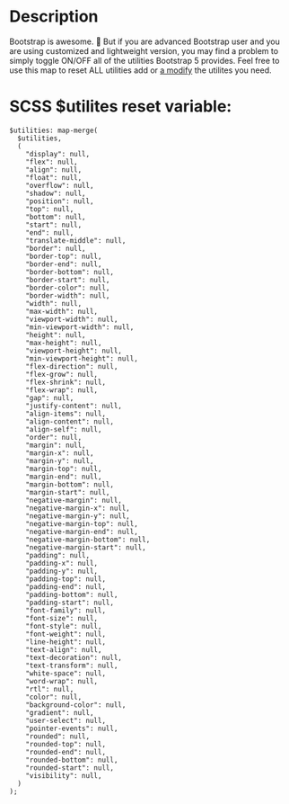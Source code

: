 # Description

Bootstrap is awesome. 💪 But if you are advanced Bootstrap user and you are using customized and lightweight version, you may find a problem to simply  toggle ON/OFF all of the utilities Bootstrap 5 provides. Feel free to use this map to reset ALL utilities add or [a modify](https://getbootstrap.com/docs/5.0/utilities/api/#modify-utilities) the utilites you need. 

# SCSS $utilites reset variable: 

	$utilities: map-merge(
	  $utilities,
	  (
	    "display": null,
	    "flex": null,
	    "align": null,
	    "float": null,
	    "overflow": null,
	    "shadow": null,
	    "position": null,
	    "top": null,
	    "bottom": null,
	    "start": null,
	    "end": null,
	    "translate-middle": null,
	    "border": null,
	    "border-top": null,
	    "border-end": null,
	    "border-bottom": null,
	    "border-start": null,
	    "border-color": null,
	    "border-width": null,
	    "width": null,
	    "max-width": null,
	    "viewport-width": null,
	    "min-viewport-width": null,
	    "height": null,
	    "max-height": null,
	    "viewport-height": null,
	    "min-viewport-height": null,
	    "flex-direction": null,
	    "flex-grow": null,
	    "flex-shrink": null,
	    "flex-wrap": null,
	    "gap": null,
	    "justify-content": null,
	    "align-items": null,
	    "align-content": null,
	    "align-self": null,
	    "order": null,
	    "margin": null,
	    "margin-x": null,
	    "margin-y": null,
	    "margin-top": null,
	    "margin-end": null,
	    "margin-bottom": null,
	    "margin-start": null,
	    "negative-margin": null,
	    "negative-margin-x": null,
	    "negative-margin-y": null,
	    "negative-margin-top": null,
	    "negative-margin-end": null,
	    "negative-margin-bottom": null,
	    "negative-margin-start": null,
	    "padding": null,
	    "padding-x": null,
	    "padding-y": null,
	    "padding-top": null,
	    "padding-end": null,
	    "padding-bottom": null,
	    "padding-start": null,
	    "font-family": null,
	    "font-size": null,
	    "font-style": null,
	    "font-weight": null,
	    "line-height": null,
	    "text-align": null,
	    "text-decoration": null,
	    "text-transform": null,
	    "white-space": null,
	    "word-wrap": null,
	    "rtl": null,
	    "color": null,
	    "background-color": null,
	    "gradient": null,
	    "user-select": null,
	    "pointer-events": null,
	    "rounded": null,
	    "rounded-top": null,
	    "rounded-end": null,
	    "rounded-bottom": null,
	    "rounded-start": null,
	    "visibility": null,
	  )
	);

